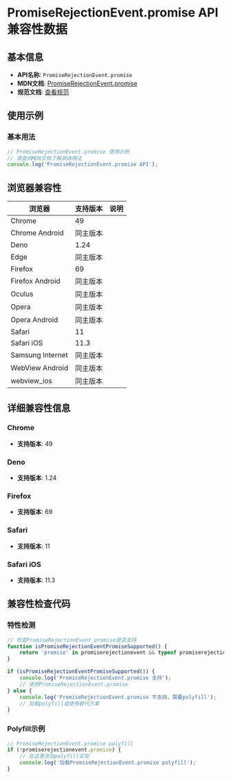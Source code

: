 # PromiseRejectionEvent.promise API 兼容性数据

## 基本信息

- **API名称**: `PromiseRejectionEvent.promise`
- **MDN文档**: [PromiseRejectionEvent.promise](https://developer.mozilla.org/docs/Web/API/PromiseRejectionEvent/promise)
- **规范文档**: [查看规范](https://html.spec.whatwg.org/multipage/webappapis.html#dom-promiserejectionevent-promise)

## 使用示例

### 基本用法

```javascript
// PromiseRejectionEvent.promise 使用示例
// 请查阅MDN文档了解具体用法
console.log('PromiseRejectionEvent.promise API');
```

## 浏览器兼容性

| 浏览器 | 支持版本 | 说明 |
|--------|----------|------|
| Chrome | 49 |  |
| Chrome Android | 同主版本 |  |
| Deno | 1.24 |  |
| Edge | 同主版本 |  |
| Firefox | 69 |  |
| Firefox Android | 同主版本 |  |
| Oculus | 同主版本 |  |
| Opera | 同主版本 |  |
| Opera Android | 同主版本 |  |
| Safari | 11 |  |
| Safari iOS | 11.3 |  |
| Samsung Internet | 同主版本 |  |
| WebView Android | 同主版本 |  |
| webview_ios | 同主版本 |  |

## 详细兼容性信息

### Chrome

- **支持版本**: 49

### Deno

- **支持版本**: 1.24

### Firefox

- **支持版本**: 69

### Safari

- **支持版本**: 11

### Safari iOS

- **支持版本**: 11.3

## 兼容性检查代码

### 特性检测

```javascript
// 检查PromiseRejectionEvent.promise是否支持
function isPromiseRejectionEventPromiseSupported() {
    return 'promise' in promiserejectionevent && typeof promiserejectionevent.promise === 'function';
}

if (isPromiseRejectionEventPromiseSupported()) {
    console.log('PromiseRejectionEvent.promise 支持');
    // 使用PromiseRejectionEvent.promise
} else {
    console.log('PromiseRejectionEvent.promise 不支持，需要polyfill');
    // 加载polyfill或使用替代方案
}
```

### Polyfill示例

```javascript
// PromiseRejectionEvent.promise polyfill
if (!promiserejectionevent.promise) {
    // 在这里添加polyfill实现
    console.log('加载PromiseRejectionEvent.promise polyfill');
}
```

